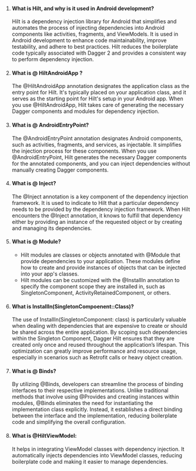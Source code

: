 1. #### What is Hilt, and why is it used in Android development?
   Hilt is a dependency injection library for Android that simplifies and automates the process of injecting dependencies into Android components like activities, fragments, and
   ViewModels. It is used in Android development to enhance code maintainability, improve testability, and adhere to best practices. Hilt reduces the boilerplate code typically
   associated with Dagger 2 and provides a consistent way to perform dependency injection.

2. #### What is @ HiltAndroidApp ?
   The @HiltAndroidApp annotation designates the application class as the entry point for Hilt. It's typically placed on your application class, and it serves as the starting point for
   Hilt's setup in your Android app. When you use @HiltAndroidApp, Hilt takes care of generating the necessary Dagger components and modules for dependency injection.

3. #### What is @ AndroidEntryPoint?
   The @AndroidEntryPoint annotation designates Android components, such as activities, fragments, and services, as injectable. It simplifies the injection process for these
   components. When you use @AndroidEntryPoint, Hilt generates the necessary Dagger components for the annotated components, and you can inject dependencies without manually creating
   Dagger components.

4. #### What is @ Inject?
   The @Inject annotation is a key component of the dependency injection framework. It is used to indicate to Hilt that a particular dependency needs to be provided by the dependency
   injection framework. When Hilt encounters the @Inject annotation, it knows to fulfill that dependency either by providing an instance of the requested object or by creating and
   managing its dependencies.

5. #### What is @ Module?
   - Hilt modules are classes or objects annotated with @Module that provide dependencies to your application. These modules define how to create and provide instances of objects that
   can be injected into your app's classes.
   - Hilt modules can be customized with the @InstallIn annotation to specify the component scope they are installed in, such as SingletonComponent, ActivityRetainedComponent, or
     others.

6. #### What is InstallIn(SingletonCompoenent::Class)?
   The use of InstallIn(SingletonComponent: class) is particularly valuable when dealing with dependencies that are expensive to create or should be shared across the entire
   application. By scoping such dependencies within the Singleton Component, Dagger Hilt ensures that they are created only once and reused throughout the application’s lifespan. This
   optimization can greatly improve performance and resource usage, especially in scenarios such as Retrofit calls or heavy object creation.

7. #### What is @ Binds?
   By utilizing @Binds, developers can streamline the process of binding interfaces to their respective implementations. Unlike traditional methods that involve using @Provides and
   creating instances within modules, @Binds eliminates the need for instantiating the implementation class explicitly. Instead, it establishes a direct binding between the interface
   and the implementation, reducing boilerplate code and simplifying the overall configuration.

8. #### What is @HiltViewModel:
   It helps in integrating ViewModel classes with dependency injection. It automatically injects dependencies into ViewModel classes, reducing boilerplate code and making it easier to
   manage dependencies.

